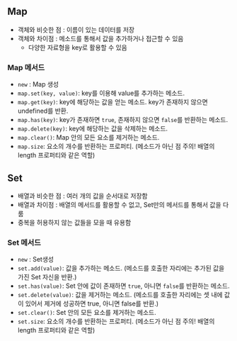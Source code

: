 ## Map

- 객체와 비슷한 점 : 이름이 있는 데이터를 저장
- 객체와 차이점 : 메소드를 통해서 값을 추가하거나 접근할 수 있음
  - 다양한 자료형을 key로 활용할 수 있음

### Map 메서드

- `new` : Map 생성
- `map.set(key, value)`: key를 이용해 value를 추가하는 메소드.
- `map.get(key)`: key에 해당하는 값을 얻는 메소드. key가 존재하지 않으면 undefined를 반환.
- `map.has(key)`: key가 존재하면 `true`, 존재하지 않으면 `false`를 반환하는 메소드.
- `map.delete(key)`: key에 해당하는 값을 삭제하는 메소드.
- `map.clear()`: Map 안의 모든 요소를 제거하는 메소드.
- `map.size`: 요소의 개수를 반환하는 프로퍼티. (메소드가 아닌 점 주의! 배열의 length 프로퍼티와 같은 역할)

## Set

- 배열과 비슷한 점 : 여러 개의 값을 순서대로 저장함
- 배열과 차이점 : 배열의 메서드를 활용할 수 없고, Set만의 메서드를 통해서 값을 다룸
- 중복을 허용하지 않는 값들을 모을 때 유용함

### Set 메서드

- `new` : Set생성
- `set.add(value)`: 값을 추가하는 메소드. (메소드를 호출한 자리에는 추가된 값을 가진 Set 자신을 반환.)
- `set.has(value)`: Set 안에 값이 존재하면 `true`, 아니면 `false`를 반환하는 메소드.
- `set.delete(value)`: 값을 제거하는 메소드. (메소드를 호출한 자리에는 셋 내에 값이 있어서 제거에 성공하면 true, 아니면 false를 반환.)
- `set.clear()`: Set 안의 모든 요소를 제거하는 메소드.
- `set.size`: 요소의 개수를 반환하는 프로퍼티. (메소드가 아닌 점 주의! 배열의 length 프로퍼티와 같은 역할)
